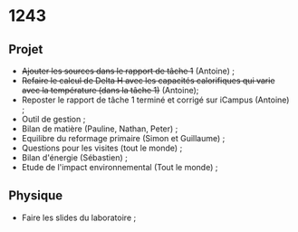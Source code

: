 1243
====

Projet
-------

* ~~Ajouter les sources dans le rapport de tâche 1~~ (Antoine) ;
* ~~Refaire le calcul de Delta H avec les capacités calorifiques qui varie avec la température (dans la tâche 1)~~ (Antoine);
* Reposter le rapport de tâche 1 terminé et corrigé sur iCampus (Antoine) ;
* Outil de gestion ;
* Bilan de matière (Pauline, Nathan, Peter) ;
* Equilibre du reformage primaire (Simon et Guillaume) ;
* Questions pour les visites (tout le monde) ;
* Bilan d'énergie (Sébastien) ;
* Etude de l'impact environnemental (Tout le monde) ;

Physique
---------

* Faire les slides du laboratoire ;
